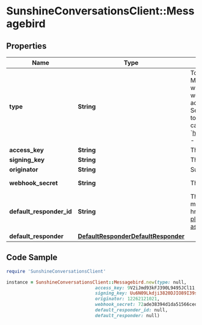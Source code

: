 # SunshineConversationsClient::Messagebird

## Properties

Name | Type | Description | Notes
------------ | ------------- | ------------- | -------------
**type** | **String** | To configure a MessageBird integration, acquire the accessKey, the signingKey and the MessageBird number you would like to use, then call the Create Integration endpoint. The response will include the integration’s &#x60;_id&#x60; and &#x60;webhookSecret&#x60;, which must be used to configure the webhook in MessageBird. In the Flow Builder for the MessageBird number you’ve used to integrate, add a new step with the following settings: - Create a new Call HTTP endpoint with SMS flow. - Select your desired SMS number for Incoming SMS. - Click on Forward to URL and set its method to POST. - Then, using the integration _id and webhookSecret returned from the create integration call, enter the following into the URL field:  &#x60;https://app.smooch.io/api/messagebird/webhooks/{appId}/{integrationId}/{webhookSecret}&#x60; - Select application/json for the Set Content-Type header field. - Save and publish your changes.  | [optional] [default to &#39;messagebird&#39;]
**access_key** | **String** | The public API key of your MessageBird account. | 
**signing_key** | **String** | The signing key of your MessageBird account. Used to validate the webhooks&#39; origin. | 
**originator** | **String** | Sunshine Conversations will receive all messages sent to this phone number. | 
**webhook_secret** | **String** | The secret that is used to configure webhooks in MessageBird. | [optional] [readonly] 
**default_responder_id** | **String** | The default responder ID for the integration. This is the ID of the responder that will be used to send messages to the user. For more information, refer to the &lt;a href&#x3D;\&quot;https://developer.zendesk.com/documentation/conversations/messaging-platform/programmable-conversations/switchboard/#default-integration-assignment\&quot;&gt;Switchboard guide&lt;/a&gt;.  | [optional] 
**default_responder** | [**DefaultResponderDefaultResponder**](DefaultResponderDefaultResponder.md) |  | [optional] 

## Code Sample

```ruby
require 'SunshineConversationsClient'

instance = SunshineConversationsClient::Messagebird.new(type: null,
                                 access_key: 9V2iJmd93kFJ390L9495JCl11,
                                 signing_key: Uu6N09Lkdji3820DJIO89I39sl9dJ,
                                 originator: 12262121021,
                                 webhook_secret: 72ade38394d1da51566cede33bd1e67e,
                                 default_responder_id: null,
                                 default_responder: null)
```



